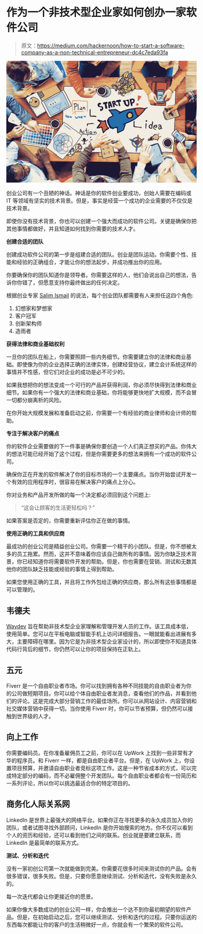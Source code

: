 # 作为一个非技术型企业家如何创办一家软件公司

> 原文：<https://medium.com/hackernoon/how-to-start-a-software-company-as-a-non-technical-entrepreneur-dc4c7eda93fa>

![](img/d6fdd861ee005843ad035db18b2d43a7.png)

创业公司有一个丑陋的神话。神话是你的软件创业要成功，创始人需要在编码或 IT 等领域有坚实的技术背景。但是，事实是经营一个成功的企业需要的不仅仅是技术背景。

即使你没有技术背景，你也可以创建一个强大而成功的软件公司。关键是确保你把其他事情都做好，并且知道如何找到你需要的技术人才。

**创建合适的团队**

创建成功软件公司的第一步是组建合适的团队。创业是团队运动。你需要个性、技能和经验的正确组合，才能让你的想法起步，并成功推出你的应用。

你要确保你的团队知道你是领导者。你需要这样的人，他们会说出自己的想法，告诉你你错了，但愿意支持你最终做出的任何决定。

根据创业专家 [Salim Ismail](https://www.entrepreneur.com/article/238883) 的说法，每个创业团队都需要有人来担任这四个角色:

1.  幻想家和梦想家
2.  客户冠军
3.  创新架构师
4.  造雨者

**获得法律和商业基础权利**

一旦你的团队在船上，你需要照顾一些内务细节。你需要建立你的法律和商业基础。即使像为你的企业选择正确的法律实体，创建经营协议，建立会计系统这样的事情并不性感，但它们对企业的成功是必不可少的。

如果我想把你的想法变成一个可行的产品并获得利润，你必须尽快得到法律和商业细节。如果你有一个强大的法律和商业基础，你将能够更快地扩大规模，而不会冒一切都分崩离析的风险。

在你开始大规模发展和准备启动之前，你需要一个有经验的商业律师和会计师的帮助。

**专注于解决客户的痛点**

你的软件企业需要做的下一件事是确保你要创造一个人们真正想买的产品。你伟大的想法可能已经开始了这个过程，但是你需要更多的想法来拥有一个成功的软件公司。

确保你正在开发的软件解决了你的目标市场的一个主要痛点。当你开始尝试开发一个有效的应用程序时，很容易在解决客户的痛点上分心。

你对业务和产品开发所做的每一个决定都必须回到这个问题上:

> “这会让顾客的生活更轻松吗？”

如果答案是否定的，你需要重新评估你正在做的事情。

**使用正确的工具和供应商**

最成功的创业公司是精益创业公司。你需要一个精干的小团队。但是，你不想被太多的员工拖累。然而，这并不意味着你应该自己做所有的事情。因为你缺乏技术背景，你已经知道你将需要软件开发的帮助。但是，你也需要在营销、测试和无数其他你的团队缺乏技能或经验的事情上得到帮助。

如果您使用正确的工具，并且将工作外包给正确的供应商，那么所有这些事情都是可以管理的。

## 韦德夫

[Waydev](https://waydev.co/) 旨在帮助非技术型企业家理解和管理开发人员的工作。该工具成本低，使用简单。您可以在平板电脑或智能手机上访问详细报告。一眼就能看出进展有多大，主要障碍在哪里。因为它是为非技术型企业家设计的，所以即使你不知道具体代码行背后的细节，你仍然可以让你的项目保持在正轨上。

## 五元

Fiverr 是一个自由职业者市场。你可以找到拥有各种不同技能的自由职业者为你的公司做短期项目。你可以给个体自由职业者发消息，查看他们的作品，并看到他们的评论。这是完成大部分营销工作的最佳场所。你可以从网站设计、内容营销和社交媒体营销中获得一切。当你使用 Fiverr 时，你可以节省预算，但仍然可以接触到世界级的人才。

## 向上工作

你需要编码员。在你准备雇佣员工之前，你可以在 UpWork 上找到一些非常有才华的程序员。和 Fiverr 一样，都是自由职业者平台。但是，在 UpWork 上，你设置项目预算，并邀请自由职业者竞标这项工作。这是一种节省成本的方式，可以完成特定部分的编码，而不必雇佣整个开发团队。每个自由职业者都会有一份简历和一系列评论，所以你可以挑选最适合你的特定项目的。

## 商务化人际关系网

LinkedIn 是世界上最强大的网络平台。如果你正在寻找更多的永久成员加入你的团队，或者试图寻找外部顾问，LinkedIn 是你开始搜索的地方。你不仅可以看到个人的资历和经验，还可以看到他们之间的联系。创业就是要建立联系，而 LinkedIn 是最简单的联系方式。

**测试、分析和迭代**

没有一家初创公司第一次就能做到完美。你需要花很多时间来测试你的产品。会有很多错误，很多失败。但是，只要你愿意继续测试、分析和迭代，没有失败是永久的。

每一次迭代都会让你更接近你的愿景。

如果你像大多数成功的创业公司一样，你会推出一个达不到你最初期望的软件产品。但是，在初始启动之后，您可以继续测试、分析和迭代的过程。只要你运送的东西每次都能让你的客户的生活稍微好一点，你就会有一个繁荣的软件公司。
